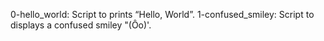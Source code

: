 0-hello_world: Script to prints “Hello, World”.
1-confused_smiley: Script to displays a confused smiley "(Ôo)'.
